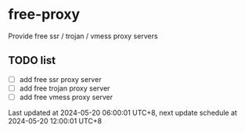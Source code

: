 
# free-proxy
Provide free ssr / trojan / vmess proxy servers


## TODO list
- [ ] add free ssr proxy server
- [ ] add free trojan proxy server
- [ ] add free vmess proxy server

Last updated at 2024-05-20 06:00:01 UTC+8, next update schedule at 2024-05-20 12:00:01 UTC+8

